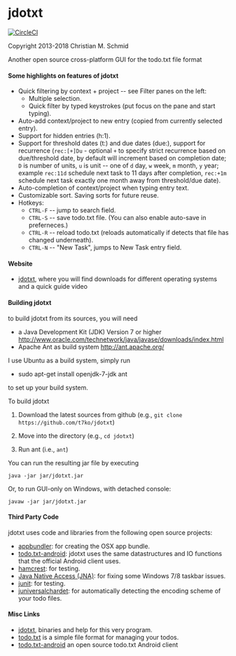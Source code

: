 jdotxt
======

[![CircleCI](https://circleci.com/gh/nicdnb/jdotxt/tree/master.svg?style=svg)](https://circleci.com/gh/nicdnb/jdotxt/tree/master)

Copyright 2013-2018 Christian M. Schmid

Another open source cross-platform GUI for the todo.txt file format

#### Some highlights on features of jdotxt

* Quick filtering by context + project -- see Filter panes on the left:
   * Multiple selection.
   * Quick filter by typed keystrokes (put focus on the pane and start
     typing).
* Auto-add context/project to new entry (copied from currently selected
  entry).
* Support for hidden entries (h:1).
* Support for threshold dates (t:) and due dates (due:), support for
  recurrence (`rec:[+]Du` - optional `+` to specify strict recurrence based on
  due/threshold date, by default will increment based on completion date; `D` is
  number of units, `u` is unit -- one of `d` day, `w` week, `m` month, `y`
  year; example `rec:11d` schedule next task to 11 days after completion,
  `rec:+1m` schedule next task exactly one month away from threshold/due
  date).
* Auto-completion of context/project when typing entry text.
* Customizable sort.  Saving sorts for future reuse.
* Hotkeys:
   * `CTRL-F` -- jump to search field.
   * `CTRL-S` -- save todo.txt file. (You can also enable auto-save in
     preferneces.)
   * `CTRL-R` -- reload todo.txt (reloads automatically if detects that file
     has changed underneath).
   * `CTRL-N` -- "New Task", jumps to New Task entry field.

#### Website

- [jdotxt](http://jdotxt.chschmid.com/), where you will find downloads for different operating systems and a quick guide video

#### Building jdotxt

to build jdotxt from its sources, you will need
- a Java Development Kit (JDK) Version 7 or higher http://www.oracle.com/technetwork/java/javase/downloads/index.html
- Apache Ant as build system http://ant.apache.org/

I use Ubuntu as a build system, simply run

- sudo apt-get install openjdk-7-jdk ant

to set up your build system.

To build jdotxt

1. Download the latest sources from github (e.g., `git clone https://github.com/t7ko/jdotxt`)

2. Move into the directory (e.g., `cd jdotxt`)

3. Run ant (i.e., `ant`)

You can run the resulting jar file by executing

`java -jar jar/jdotxt.jar`

Or, to run GUI-only on Windows, with detached console:

`javaw -jar jar/jdotxt.jar`

#### Third Party Code

jdotxt uses code and libraries from the following open source projects:

- [appbundler](https://java.net/projects/appbundler): for creating the OSX app bundle.
- [todo.txt-android](https://github.com/ginatrapani/todo.txt-android): jdotxt uses the same datastructures and IO functions that the official Android client uses.
- [hamcrest](http://hamcrest.org/): for testing.
- [Java Native Access (JNA)](https://github.com/twall/jna#readme): for fixing some Windows 7/8 taskbar issues.
- [junit](http://junit.org/): for testing.
- [juniversalchardet](http://code.google.com/p/juniversalchardet/): for automatically detecting the encoding scheme of your todo files.

#### Misc Links

- [jdotxt](http://jdotxt.chschmid.com/), binaries and help for this very program.
- [todo.txt](http://todotxt.com/) is a simple file format for managing your todos.
- [todo.txt-android](https://github.com/ginatrapani/todo.txt-android) an open source todo.txt Android client
